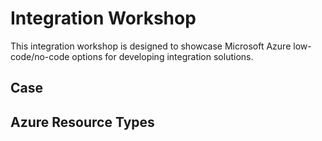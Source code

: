 # Integration Workshop

This integration workshop is designed to showcase Microsoft Azure low-code/no-code options for developing integration solutions.

## Case

## Azure Resource Types
